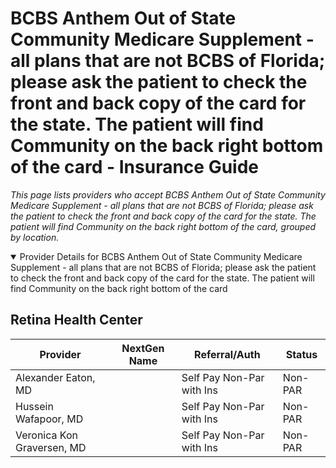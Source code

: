 # BCBS Anthem Out of State Community Medicare Supplement - all plans that are not BCBS of Florida; please ask the patient to check the front and back copy of the card for the state. The patient will find Community on the back right bottom of the card - Insurance Guide

*This page lists providers who accept BCBS Anthem Out of State Community Medicare Supplement - all plans that are not BCBS of Florida; please ask the patient to check the front and back copy of the card for the state. The patient will find Community on the back right bottom of the card, grouped by location.*

<details open><summary>Provider Details for BCBS Anthem Out of State Community Medicare Supplement - all plans that are not BCBS of Florida; please ask the patient to check the front and back copy of the card for the state. The patient will find Community on the back right bottom of the card</summary>

## Retina Health Center

| Provider | NextGen Name | Referral/Auth | Status |
|----------|-------------|--------------|--------|
| Alexander Eaton, MD |  | Self Pay Non-Par with Ins | Non-PAR |
| Hussein Wafapoor, MD |  | Self Pay Non-Par with Ins | Non-PAR |
| Veronica Kon Graversen, MD |  | Self Pay Non-Par with Ins | Non-PAR |

</details>

